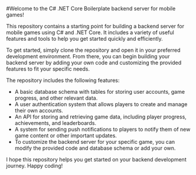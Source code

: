 #Welcome to the C# .NET Core Boilerplate backend server for mobile games!

This repository contains a starting point for building a backend server for mobile games using C# and .NET Core. It includes a variety of useful features and tools to help you get started quickly and efficiently.

To get started, simply clone the repository and open it in your preferred development environment. From there, you can begin building your backend server by adding your own code and customizing the provided features to fit your specific needs.

The repository includes the following features:

* A basic database schema with tables for storing user accounts, game progress, and other relevant data.
* A user authentication system that allows players to create and manage their own accounts.
* An API for storing and retrieving game data, including player progress, achievements, and leaderboards.
* A system for sending push notifications to players to notify them of new game content or other important updates.
* To customize the backend server for your specific game, you can modify the provided code and database schema or add your own.

I hope this repository helps you get started on your backend development journey. Happy coding!
